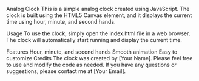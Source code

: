 Analog Clock
This is a simple analog clock created using JavaScript. The clock is built using the HTML5 Canvas element, and it displays the current time using hour, minute, and second hands.

Usage
To use the clock, simply open the index.html file in a web browser. The clock will automatically start running and display the current time.

Features
Hour, minute, and second hands
Smooth animation
Easy to customize
Credits
The clock was created by [Your Name]. Please feel free to use and modify the code as needed. If you have any questions or suggestions, please contact me at [Your Email].
